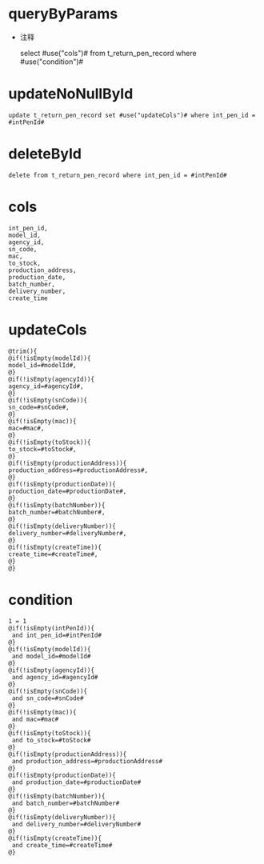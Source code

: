 queryByParams
===
* 注释

    select #use("cols")# from t_return_pen_record where #use("condition")#
    
updateNoNullById
===
	update t_return_pen_record set #use("updateCols")# where int_pen_id = #intPenId#
	
deleteById
===
	delete from t_return_pen_record where int_pen_id = #intPenId#

cols
===
    int_pen_id,
    model_id,
    agency_id,
    sn_code,
    mac,
    to_stock,
    production_address,
    production_date,
    batch_number,
    delivery_number,
    create_time

updateCols
===
    @trim(){
    @if(!isEmpty(modelId)){
    model_id=#modelId#,
    @}
    @if(!isEmpty(agencyId)){
    agency_id=#agencyId#,
    @}
    @if(!isEmpty(snCode)){
    sn_code=#snCode#,
    @}
    @if(!isEmpty(mac)){
    mac=#mac#,
    @}
    @if(!isEmpty(toStock)){
    to_stock=#toStock#,
    @}
    @if(!isEmpty(productionAddress)){
    production_address=#productionAddress#,
    @}
    @if(!isEmpty(productionDate)){
    production_date=#productionDate#,
    @}
    @if(!isEmpty(batchNumber)){
    batch_number=#batchNumber#,
    @}
    @if(!isEmpty(deliveryNumber)){
    delivery_number=#deliveryNumber#,
    @}
    @if(!isEmpty(createTime)){
    create_time=#createTime#,
    @}
    @}

condition
===

    1 = 1
    @if(!isEmpty(intPenId)){
     and int_pen_id=#intPenId#
    @}
    @if(!isEmpty(modelId)){
     and model_id=#modelId#
    @}
    @if(!isEmpty(agencyId)){
     and agency_id=#agencyId#
    @}
    @if(!isEmpty(snCode)){
     and sn_code=#snCode#
    @}
    @if(!isEmpty(mac)){
     and mac=#mac#
    @}
    @if(!isEmpty(toStock)){
     and to_stock=#toStock#
    @}
    @if(!isEmpty(productionAddress)){
     and production_address=#productionAddress#
    @}
    @if(!isEmpty(productionDate)){
     and production_date=#productionDate#
    @}
    @if(!isEmpty(batchNumber)){
     and batch_number=#batchNumber#
    @}
    @if(!isEmpty(deliveryNumber)){
     and delivery_number=#deliveryNumber#
    @}
    @if(!isEmpty(createTime)){
     and create_time=#createTime#
    @}
